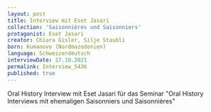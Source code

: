 ```yaml
---
layout: post
title: Interview mit Eset Jasari
collection: 'Saisonnières und Saisonniers'
protagonist: Eset Jasari
creator: Chiara Gisler, Silje Staubli
born: Kumanovo (Nordmazedonien)
language: Schweizerdeutsch
interviewDate: 17.10.2021
permalink: Interview_5436
published: true
---
```

Oral History Interview mit Eset Jasari für das Seminar "Oral History Interviews mit ehemaligen Saisonniers und Saisonnières"